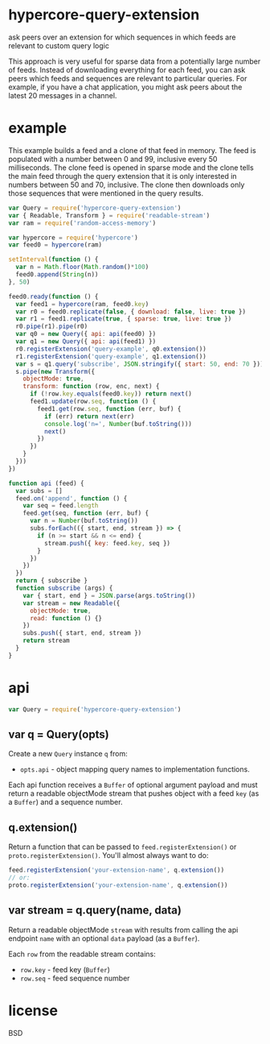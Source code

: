 # hypercore-query-extension

ask peers over an extension for which sequences in which feeds are relevant to
custom query logic

This approach is very useful for sparse data from a potentially large number of
feeds. Instead of downloading everything for each feed, you can ask peers which
feeds and sequences are relevant to particular queries. For example, if you have
a chat application, you might ask peers about the latest 20 messages in a
channel.

# example

This example builds a feed and a clone of that feed in memory. The feed is
populated with a number between 0 and 99, inclusive every 50 milliseconds. The
clone feed is opened in sparse mode and the clone tells the main feed through
the query extension that it is only interested in numbers between 50 and 70,
inclusive. The clone then downloads only those sequences that were mentioned in
the query results.

``` js
var Query = require('hypercore-query-extension')
var { Readable, Transform } = require('readable-stream')
var ram = require('random-access-memory')

var hypercore = require('hypercore')
var feed0 = hypercore(ram)

setInterval(function () {
  var n = Math.floor(Math.random()*100)
  feed0.append(String(n))
}, 50)

feed0.ready(function () {
  var feed1 = hypercore(ram, feed0.key)
  var r0 = feed0.replicate(false, { download: false, live: true })
  var r1 = feed1.replicate(true, { sparse: true, live: true })
  r0.pipe(r1).pipe(r0)
  var q0 = new Query({ api: api(feed0) })
  var q1 = new Query({ api: api(feed1) })
  r0.registerExtension('query-example', q0.extension())
  r1.registerExtension('query-example', q1.extension())
  var s = q1.query('subscribe', JSON.stringify({ start: 50, end: 70 }))
  s.pipe(new Transform({
    objectMode: true,
    transform: function (row, enc, next) {
      if (!row.key.equals(feed0.key)) return next()
      feed1.update(row.seq, function () {
        feed1.get(row.seq, function (err, buf) {
          if (err) return next(err)
          console.log('n=', Number(buf.toString()))
          next()
        })
      })
    }
  }))
})

function api (feed) {
  var subs = []
  feed.on('append', function () {
    var seq = feed.length
    feed.get(seq, function (err, buf) {
      var n = Number(buf.toString())
      subs.forEach(({ start, end, stream }) => {
        if (n >= start && n <= end) {
          stream.push({ key: feed.key, seq })
        }
      })
    })
  })
  return { subscribe }
  function subscribe (args) {
    var { start, end } = JSON.parse(args.toString())
    var stream = new Readable({
      objectMode: true,
      read: function () {}
    })
    subs.push({ start, end, stream })
    return stream
  }
}
```

# api

``` js
var Query = require('hypercore-query-extension')
```

## var q = Query(opts)

Create a new `Query` instance `q` from:

* `opts.api` - object mapping query names to implementation functions.

Each api function receives a `Buffer` of optional argument payload and must
return a readable objectMode stream that pushes object with a feed `key` (as a
`Buffer`) and a sequence number.

## q.extension()

Return a function that can be passed to `feed.registerExtension()` or
`proto.registerExtension()`. You'll almost always want to do:

``` js
feed.registerExtension('your-extension-name', q.extension())
// or:
proto.registerExtension('your-extension-name', q.extension())
```

## var stream = q.query(name, data)

Return a readable objectMode `stream` with results from calling the api endpoint
`name` with an optional `data` payload (as a `Buffer`).

Each `row` from the readable stream contains:

* `row.key` - feed key (`Buffer`)
* `row.seq` - feed sequence number

# license

BSD
